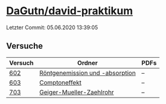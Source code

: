 # [DaGutn/david-praktikum](https://github.com/DaGutn/david-praktikum)

Letzter Commit: 05.06.2020 13:39:05

## Versuche

|        Versuch         |                                                                               Ordner                                                                               |PDFs|
|------------------------|--------------------------------------------------------------------------------------------------------------------------------------------------------------------|----|
|[602](../../versuch/602)|[Röntgenemission und -absorption](https://github.com/DaGutn/david-praktikum/tree/master/Documents/Projects/david-praktikum/R%C3%B6ntgenemission%20und%20-absorption)|–   |
|[603](../../versuch/603)|[Comptoneffekt](https://github.com/DaGutn/david-praktikum/tree/master/Documents/Projects/david-praktikum/Comptoneffekt)                                             |–   |
|[703](../../versuch/703)|[Geiger-Mueller-Zaehlrohr](https://github.com/DaGutn/david-praktikum/tree/master/Documents/Projects/david-praktikum/Geiger-Mueller-Zaehlrohr)                       |–   |
